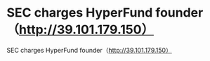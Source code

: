 # SEC charges HyperFund founder（http://39.101.179.150）

SEC charges HyperFund founder（http://39.101.179.150）